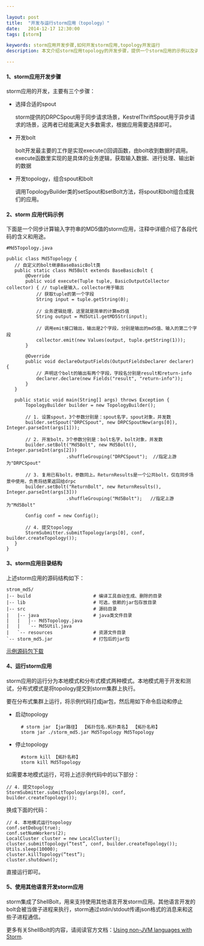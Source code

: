 ```yaml
---

layout: post
title:  "开发与运行storm应用（topology）"
date:   2014-12-17 12:30:00
tags: [storm]

keywords: storm应用开发步骤,如何开发storm应用,topology开发运行
description: 本文介绍storm应用topology的开发步骤，提供一个storm应用的示例以及讲述如何运行storm应用等。

---
```



#### 1、storm应用开发步骤

storm应用的开发，主要有三个步骤：

* 选择合适的spout

	storm提供的DRPCSpout用于同步请求场景，KestrelThriftSpout用于异步请求的场景，这两者已经能满足大多数需求，根据应用需要选择即可。

* 开发bolt

	bolt开发最主要的工作是实现execute()回调函数，由bolt收到数据时调用。execute函数里实现的是具体的业务逻辑，获取输入数据、进行处理、输出新的数据

* 开发topology，组合spout和bolt

	调用TopologyBuilder类的setSpout和setBolt方法，将spout和bolt组合成我们的应用。


#### 2、storm 应用代码示例 

下面是一个同步计算输入字符串的MD5值的storm应用，注释中详细介绍了各段代码的含义和用途。

	#Md5Topology.java

	public class Md5Topology {
	   // 自定义的bolt继承BaseBasicBolt类
	   public static class Md5Bolt extends BaseBasicBolt {
	       @Override
	       public void execute(Tuple tuple, BasicOutputCollector collector) { // tuple是输入，collector用于输出
	           // 获取tuple的第一个字段
	           String input = tuple.getString(0);                                              
	
	           // 业务逻辑处理，这里就是简单的计算md5值
	           String output = Md5Util.getMD5Str(input);                               
	
	           // 调用emit接口输出，输出是2个字段，分别是输出的md5值、输入的第二个字段
	           collector.emit(new Values(output, tuple.getString(1)));              
	       }
	
	       @Override
	       public void declareOutputFields(OutputFieldsDeclarer declarer) {
	           // 声明这个bolt的输出有两个字段，字段名分别是result和return-info
	           declarer.declare(new Fields("result", "return-info"));                  
	       }
	   }
	
	   public static void main(String[] args) throws Exception {
	       TopologyBuilder builder = new TopologyBuilder();
	
	       // 1. 设置spout，3个参数分别是：spout名字，spout对象，并发数
	       builder.setSpout("DRPCSpout", new DRPCSpoutNew(args[0]), Integer.parseInt(args[1]));
	
	       // 2. 开发bolt，3个参数分别是：bolt名字，bolt对象，并发数
	       builder.setBolt("Md5Bolt", new Md5Bolt(), Integer.parseInt(args[2]))
	                      .shuffleGrouping("DRPCSpout");  //指定上游为"DRPCSpout"
	
	       // 3. 复用已有bolt，参数同上。ReturnResults是一个公共bolt，仅在同步场景中使用，负责将结果返回给drpc
	       builder.setBolt("ReturnBolt", new ReturnResults(), Integer.parseInt(args[3]))
	                      .shuffleGrouping("Md5Bolt");   //指定上游为"Md5Bolt"
	
	       Config conf = new Config();
	
	       // 4. 提交topology
	       StormSubmitter.submitTopology(args[0], conf, builder.createTopology());
	   }
	}
	
#### 3、storm应用目录结构

上述storm应用的源码结构如下：

	strom_md5/
	|-- build						# 编译工具自动生成、删除的目录
	|-- lib							# 可选，依赖的jar包存放目录
	|-- src							# 源码目录
	|   |-- java 					# java类文件目录
	|   |   |-- Md5Topology.java
	|   |   `-- Md5Util.java
	|   `-- resources				# 资源文件目录
	`-- storm_md5.jar				# 打包后的jar包


[示例源码包下载]()

#### 4、运行storm应用

storm应用的运行分为本地模式和分布式模式两种模式。本地模式用于开发和测试，分布式模式是将topology提交到storm集群上执行。

要在分布式集群上运行，将示例代码打成jar包，然后用如下命令启动和停止

* 启动topology
		
		# storm jar 【jar路径】 【拓扑包名.拓扑类名】 【拓扑名称】
		storm jar ./storm_md5.jar Md5Topology Md5Topology

* 停止topology

		#storm kill 【拓扑名称】
		storm kill Md5Topology


如需要本地模式运行，可将上述示例代码中的以下部分：

	// 4. 提交topology
	StormSubmitter.submitTopology(args[0], conf, builder.createTopology());

换成下面的代码：

	// 4. 本地模式运行topology
	conf.setDebug(true); 
	conf.setNumWorkers(2); 
	LocalCluster cluster = new LocalCluster(); 
	cluster.submitTopology(“test”, conf, builder.createTopology()); 
	Utils.sleep(10000); 
	cluster.killTopology(“test”); 
	cluster.shutdown(); 

直接运行即可。

#### 5、使用其他语言开发storm应用

storm集成了ShellBolt，用来支持使用其他语言开发storm应用。其他语言开发的bolt会被当做子进程来执行，storm通过stdin/stdout传递json格式的消息来和这些子进程通信。

更多有关ShellBolt的内容，请阅读官方文档：[Using non-JVM languages with Storm](http://storm.apache.org/documentation/Using-non-JVM-languages-with-Storm.html).



